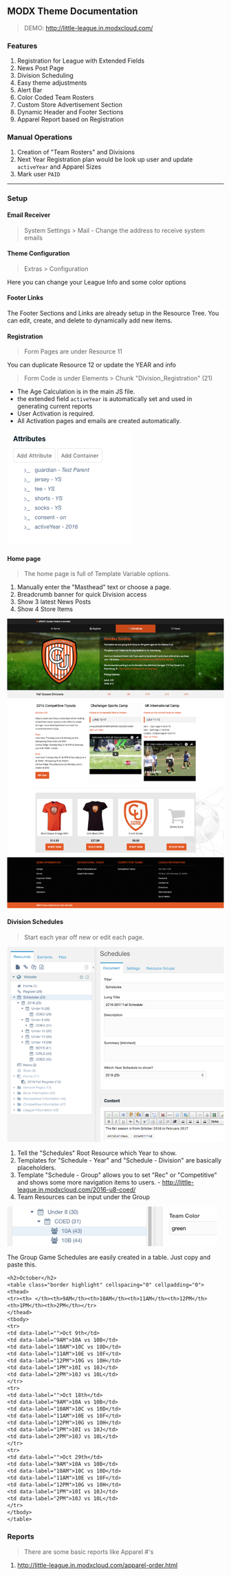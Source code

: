 ## MODX Theme Documentation

> DEMO: http://little-league.in.modxcloud.com/

### Features

1. Registration for League with Extended Fields
2. News Post Page
3. Division Scheduling
4. Easy theme adjustments
5. Alert Bar
6. Color Coded Team Rosters
7. Custom Store Advertisement Section
8. Dynamic Header and Footer Sections
9. Apparel Report based on Registration

### Manual Operations

1. Creation of "Team Rosters" and Divisions
2. Next Year Registration plan would be look up user and update `activeYear` and Apparel Sizes
3. Mark user `PAID`


---

### Setup

#### Email Receiver

> System Settings > Mail - Change the address to receive system emails

#### Theme Configuration

> Extras > Configuration

Here you can change your League Info and some color options

#### Footer Links

The Footer Sections and Links are already setup in the Resource Tree. You can edit, create, and delete to dynamically add new items.

#### Registration

> Form Pages are under Resource 11

You can duplicate Resource 12 or update the YEAR and info

> Form Code is under Elements > Chunk "Division_Registration" (21)

 - The Age Calculation is in the main JS file.
 - the extended field `activeYear` is automatically set and used in generating current reports
 - User Activation is required.
 - All Activation pages and emails are created automatically.

![xfields](little-league-user-xfields.png)

#### Home page

> The home page is full of Template Variable options.

1. Manually enter the "Masthead" text or choose a page.
2. Breadcrumb banner for quick Division access
3. Show 3 latest News Posts
4. Show 4 Store Items

![screenshot](screenshot.png)

#### Division Schedules

> Start each year off new or edit each page.

![divisions](little-league-schedules-management.png)

1. Tell the "Schedules" Root Resource which Year to show.
2. Templates for "Schedule - Year" and "Schedule - Division" are basically placeholders.
3. Template "Schedule - Group" allows you to set "Rec" or "Competitive" and shows some more navigation items to users. - http://little-league.in.modxcloud.com/2016-u8-coed/
4. Team Resources can be input under the Group

![group](little-league-team-resource.png)

The Group Game Schedules are easily created in a table. Just copy and paste this.

```
<h2>October</h2>
<table class="border highlight" cellspacing="0" cellpadding="0">
<thead>
<tr><th> </th><th>9AM</th><th>10AM</th><th>11AM</th><th>12PM</th><th>1PM</th><th>2PM</th></tr>
</thead>
<tbody>
<tr>
<td data-label="">Oct 9th</td>
<td data-label="9AM">10A vs 10B</td>
<td data-label="10AM">10C vs 10D</td>
<td data-label="11AM">10E vs 10F</td>
<td data-label="12PM">10G vs 10H</td>
<td data-label="1PM">10I vs 10J</td>
<td data-label="2PM">10J vs 10L</td>
</tr>
<tr>
<td data-label="">Oct 18th</td>
<td data-label="9AM">10A vs 10B</td>
<td data-label="10AM">10C vs 10D</td>
<td data-label="11AM">10E vs 10F</td>
<td data-label="12PM">10G vs 10H</td>
<td data-label="1PM">10I vs 10J</td>
<td data-label="2PM">10J vs 10L</td>
</tr>
<tr>
<td data-label="">Oct 29th</td>
<td data-label="9AM">10A vs 10B</td>
<td data-label="10AM">10C vs 10D</td>
<td data-label="11AM">10E vs 10F</td>
<td data-label="12PM">10G vs 10H</td>
<td data-label="1PM">10I vs 10J</td>
<td data-label="2PM">10J vs 10L</td>
</tr>
</tbody>
</table>
```

### Reports

> There are some basic reports like Apparel #'s

1. http://little-league.in.modxcloud.com/apparel-order.html
